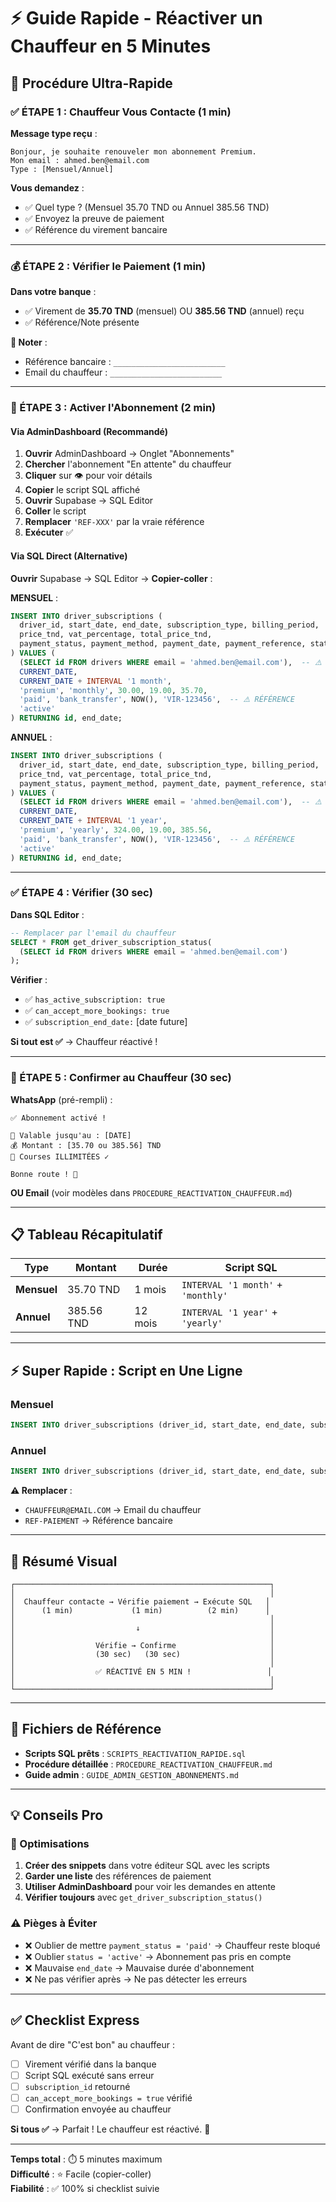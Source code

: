 # ⚡ Guide Rapide - Réactiver un Chauffeur en 5 Minutes

## 🎯 Procédure Ultra-Rapide

### ✅ ÉTAPE 1 : Chauffeur Vous Contacte (1 min)

**Message type reçu** :
```
Bonjour, je souhaite renouveler mon abonnement Premium.
Mon email : ahmed.ben@email.com
Type : [Mensuel/Annuel]
```

**Vous demandez** :
- ✅ Quel type ? (Mensuel 35.70 TND ou Annuel 385.56 TND)
- ✅ Envoyez la preuve de paiement
- ✅ Référence du virement bancaire

---

### 💰 ÉTAPE 2 : Vérifier le Paiement (1 min)

**Dans votre banque** :
- ✅ Virement de **35.70 TND** (mensuel) OU **385.56 TND** (annuel) reçu
- ✅ Référence/Note présente

**💾 Noter** :
- Référence bancaire : `_________________________`
- Email du chauffeur : `_________________________`

---

### 🔧 ÉTAPE 3 : Activer l'Abonnement (2 min)

#### Via AdminDashboard (Recommandé)

1. **Ouvrir** AdminDashboard → Onglet "Abonnements"
2. **Chercher** l'abonnement "En attente" du chauffeur
3. **Cliquer** sur 👁️ pour voir détails
4. **Copier** le script SQL affiché
5. **Ouvrir** Supabase → SQL Editor
6. **Coller** le script
7. **Remplacer** `'REF-XXX'` par la vraie référence
8. **Exécuter** ✅

#### Via SQL Direct (Alternative)

**Ouvrir** Supabase → SQL Editor → **Copier-coller** :

**MENSUEL** :
```sql
INSERT INTO driver_subscriptions (
  driver_id, start_date, end_date, subscription_type, billing_period,
  price_tnd, vat_percentage, total_price_tnd,
  payment_status, payment_method, payment_date, payment_reference, status
) VALUES (
  (SELECT id FROM drivers WHERE email = 'ahmed.ben@email.com'),  -- ⚠️ EMAIL
  CURRENT_DATE,
  CURRENT_DATE + INTERVAL '1 month',
  'premium', 'monthly', 30.00, 19.00, 35.70,
  'paid', 'bank_transfer', NOW(), 'VIR-123456',  -- ⚠️ RÉFÉRENCE
  'active'
) RETURNING id, end_date;
```

**ANNUEL** :
```sql
INSERT INTO driver_subscriptions (
  driver_id, start_date, end_date, subscription_type, billing_period,
  price_tnd, vat_percentage, total_price_tnd,
  payment_status, payment_method, payment_date, payment_reference, status
) VALUES (
  (SELECT id FROM drivers WHERE email = 'ahmed.ben@email.com'),  -- ⚠️ EMAIL
  CURRENT_DATE,
  CURRENT_DATE + INTERVAL '1 year',
  'premium', 'yearly', 324.00, 19.00, 385.56,
  'paid', 'bank_transfer', NOW(), 'VIR-123456',  -- ⚠️ RÉFÉRENCE
  'active'
) RETURNING id, end_date;
```

---

### ✅ ÉTAPE 4 : Vérifier (30 sec)

**Dans SQL Editor** :
```sql
-- Remplacer par l'email du chauffeur
SELECT * FROM get_driver_subscription_status(
  (SELECT id FROM drivers WHERE email = 'ahmed.ben@email.com')
);
```

**Vérifier** :
- ✅ `has_active_subscription: true`
- ✅ `can_accept_more_bookings: true`
- ✅ `subscription_end_date:` [date future]

**Si tout est ✅** → Chauffeur réactivé !

---

### 📧 ÉTAPE 5 : Confirmer au Chauffeur (30 sec)

**WhatsApp** (pré-rempli) :
```
✅ Abonnement activé !

📅 Valable jusqu'au : [DATE]
💰 Montant : [35.70 ou 385.56] TND
🚗 Courses ILLIMITÉES ✓

Bonne route ! 🚕
```

**OU Email** (voir modèles dans `PROCEDURE_REACTIVATION_CHAUFFEUR.md`)

---

## 📋 Tableau Récapitulatif

| Type | Montant | Durée | Script SQL |
|------|---------|-------|------------|
| **Mensuel** | 35.70 TND | 1 mois | `INTERVAL '1 month'` + `'monthly'` |
| **Annuel** | 385.56 TND | 12 mois | `INTERVAL '1 year'` + `'yearly'` |

---

## ⚡ Super Rapide : Script en Une Ligne

### Mensuel
```sql
INSERT INTO driver_subscriptions (driver_id, start_date, end_date, subscription_type, billing_period, price_tnd, vat_percentage, total_price_tnd, payment_status, payment_method, payment_date, payment_reference, status) VALUES ((SELECT id FROM drivers WHERE email = 'CHAUFFEUR@EMAIL.COM'), CURRENT_DATE, CURRENT_DATE + INTERVAL '1 month', 'premium', 'monthly', 30.00, 19.00, 35.70, 'paid', 'bank_transfer', NOW(), 'REF-PAIEMENT', 'active') RETURNING id, end_date;
```

### Annuel
```sql
INSERT INTO driver_subscriptions (driver_id, start_date, end_date, subscription_type, billing_period, price_tnd, vat_percentage, total_price_tnd, payment_status, payment_method, payment_date, payment_reference, status) VALUES ((SELECT id FROM drivers WHERE email = 'CHAUFFEUR@EMAIL.COM'), CURRENT_DATE, CURRENT_DATE + INTERVAL '1 year', 'premium', 'yearly', 324.00, 19.00, 385.56, 'paid', 'bank_transfer', NOW(), 'REF-PAIEMENT', 'active') RETURNING id, end_date;
```

**⚠️ Remplacer** :
- `CHAUFFEUR@EMAIL.COM` → Email du chauffeur
- `REF-PAIEMENT` → Référence bancaire

---

## 🎯 Résumé Visual

```
┌─────────────────────────────────────────────────────────┐
│                                                         │
│  Chauffeur contacte → Vérifie paiement → Exécute SQL   │
│      (1 min)             (1 min)          (2 min)      │
│                                                         │
│                           ↓                             │
│                                                         │
│                  Vérifie → Confirme                     │
│                  (30 sec)   (30 sec)                    │
│                                                         │
│                  ✅ RÉACTIVÉ EN 5 MIN !                 │
│                                                         │
└─────────────────────────────────────────────────────────┘
```

---

## 📁 Fichiers de Référence

- **Scripts SQL prêts** : `SCRIPTS_REACTIVATION_RAPIDE.sql`
- **Procédure détaillée** : `PROCEDURE_REACTIVATION_CHAUFFEUR.md`
- **Guide admin** : `GUIDE_ADMIN_GESTION_ABONNEMENTS.md`

---

## 💡 Conseils Pro

### 🚀 Optimisations

1. **Créer des snippets** dans votre éditeur SQL avec les scripts
2. **Garder une liste** des références de paiement
3. **Utiliser AdminDashboard** pour voir les demandes en attente
4. **Vérifier toujours** avec `get_driver_subscription_status()`

### ⚠️ Pièges à Éviter

- ❌ Oublier de mettre `payment_status = 'paid'` → Chauffeur reste bloqué
- ❌ Oublier `status = 'active'` → Abonnement pas pris en compte
- ❌ Mauvaise `end_date` → Mauvaise durée d'abonnement
- ❌ Ne pas vérifier après → Ne pas détecter les erreurs

---

## ✅ Checklist Express

Avant de dire "C'est bon" au chauffeur :

- [ ] Virement vérifié dans la banque
- [ ] Script SQL exécuté sans erreur
- [ ] `subscription_id` retourné
- [ ] `can_accept_more_bookings = true` vérifié
- [ ] Confirmation envoyée au chauffeur

**Si tous ✅** → Parfait ! Le chauffeur est réactivé. 🎉

---

**Temps total** : ⏱️ 5 minutes maximum  
**Difficulté** : ⭐ Facile (copier-coller)  
**Fiabilité** : ✅ 100% si checklist suivie



